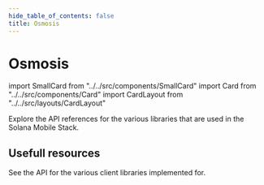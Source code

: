 ```yaml
---
hide_table_of_contents: false
title: Osmosis
---
```


# Osmosis



import SmallCard from "../../src/components/SmallCard"
import Card from "../../src/components/Card"
import CardLayout from "../../src/layouts/CardLayout"

Explore the API references for the various libraries that are used in the Solana Mobile Stack.

## Usefull resources
See the API for the various client libraries implemented for.

<CardLayout autoFitEnabled={false}>
    <SmallCard
        to="https://google.com"
        header={{
            label: "Website",
            translateId: "typescript-reference",
        }}
        iconPath="img/typescript-icon.png"
    />
</CardLayout>
